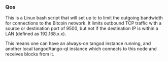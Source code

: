 ### Qos ###

This is a Linux bash script that will set up tc to limit the outgoing bandwidth for connections to the Bitcoin network. It limits outbound TCP traffic with a source or destination port of 9500, but not if the destination IP is within a LAN (defined as 192.168.x.x).

This means one can have an always-on tangod instance running, and another local tangod/tango-qt instance which connects to this node and receives blocks from it.
